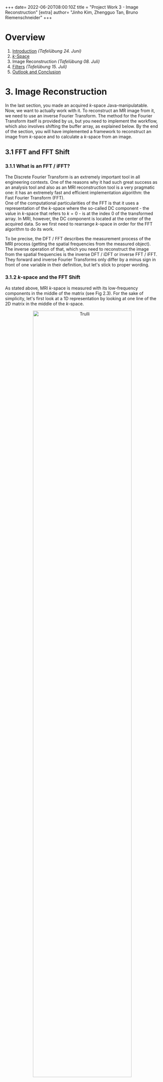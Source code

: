 +++
date= 2022-06-20T08:00:10Z
title = "Project Work 3 - Image Reconstruction"
[extra]
author= "Jinho Kim, Zhengguo Tan, Bruno Riemenschneider"
+++

# Overview

1) [Introduction](../introduction) *(Tafelübung 24. Juni)*
2) [*k*-Space](../kspace)
3) Image Reconstruction *(Tafelübung 08. Juli)*
4) [Filters](../filters) *(Tafelübung 15. Juli)*
5) [Outlook and Conclusion](../conclusion)

# 3. Image Reconstruction

In the last section, you made an acquired $k$-space Java-manipulatable. Now, we want to actually work with it. To reconstruct an MR image from it, we need to use an inverse Fourier Transform. The method for the Fourier Transform itself is provided by us, but you need to implement the workflow, which also involves shifting the buffer array, as explained below. By the end of the section, you will have implemented a framework to reconstruct an image from $k$-space and to calculate a $k$-space from an image.

## 3.1 FFT and FFT Shift

### 3.1.1 What is an FFT / iFFT?

The Discrete Fourier Transform is an extremely important tool in all engineering contexts. One of the reasons why it had such
great success as an analysis tool and also as an MRI reconstruction tool is a very pragmatic one: it has an extremely fast and efficient
implementation algorithm: the Fast Fourier Transform (FFT).\
One of the computational particularities of the FFT is that it uses a representation of the $k$-space where the so-called
DC component - the value in $k$-space that refers to $k=0$ - is at the index 0 of the transformed array. In MRI, however,
the DC component is located at the center of the acquired data. So we first need to rearrange $k$-space in order for the FFT
algorithm to do its work.

To be precise, the DFT / FFT describes the measurement process of the MRI process (getting the spatial frequencies from the measured object).
The inverse operation of that, which you need to reconstruct the image from the spatial frequencies is the inverse DFT / iDFT
or inverse FFT / iFFT. They forward and inverse Fourier Transforms only differ by a minus sign in front of one variable in their 
definition, but let's stick to proper wording.


### 3.1.2 $k$-space and the FFT Shift

As stated above, MRI $k$-space is measured with its low-frequency components in the middle of the matrix (see Fig 2.3).
For the sake of simplicity, let's first look at a 1D representation by looking at one line of the 2D matrix
in the middle of the $k$-space.

<p align="center">
  <img src="../fig32-kspace_redline.png" alt="Trulli" align="center" style="width:80%">  
</p>
<p align="center">
  <img src="../fig32-kspace_traj.jpg" alt="Trulli" align="center" style="width:100%">  
</p>
<p align="center">
  <b>Figure 3.1.</b> A magnitude image of <i>k</i>-space (top) in logarithmic scale, and the signal intensity along the
red-line direction (bottom).
</p>

Figure 3.1 shows signal intensities concentrate in the middle of the spectrum - around the DC component -
as given by the nature of the MRI acquisition. From an implementation point of view, however,
the DC component should be shifted to the first index before applying an iFFT. Let's not go too deep into Fourier transform
theory or the specifics of the FFT algorithm here. Just keep in mind, (i)FFT wants the DC component at index 0, MRI measures
the DC component at index $\frac{N}{2}$

The so-called *FFT shift* is a construct that is often used (not only in MRI). It simply shifts samples from one half of
the spectrum to the other half. Figure 3.2 shows an example of the *1D FFT shift*. A full spectrum lies in an index range of $[0, N-1]$, where $N$ represents the vector length.
Samples in a range of $[0, \frac{N}{2}-1]$ are then shifted to the other half spectrum of $[\frac{N}{2}, N-1]$ and vice versa.


<p align="center">
  <img src="../fig31-fftshift1d.jpg" alt="Trulli" align="center" style="width:90%">  
</p>
<p align="center">
  <b>Figure 3.2.</b> A graphical representation of the <i>FFT shift</i>.  
</p>



## 3.2 Apply FFT Shift to the 1D Problem

To get a better understanding of the FFT shift, you will start in 1D and implement a new class ```ComplexSignal```.

```java
package project;

import mt.Signal;
import java.util.Objects;

public class ComplexSignal {
    protected mt.Signal real;    //Image object to store real part
    protected mt.Signal imag;    //Image object to store imaginary part
    protected String name;      //Name of the image
}
```

Create constructors and getters. Remember: class objects, ```real```, ```imag```, and ```name```,
must be set in the constructor. Use the usual constructors for ```ComplexSignal```, as shown below. 
(Side note: since the FFT only works for signal lengths of 2 to the power of $n \in \mathbb{N}$, 
our implementation restricts to those cases. This will apply to the 2D case as well.)

```java
public ComplexSignal(int length, String name)
public ComplexSignal(float[] signalReal, float[] signalImag, String name)

public float[] getReal() // get the buffer of the real
public float[] getImag() // get the buffer of the imag
public String getName()
public int getSize()
```
Generate a sawtooth-like wave (remember exercise 1), composed of five sine waves with different frequencies in a ```generateSine()``` method.
Frequencies for five sine waves are 

$[\text{numWaves}, 2 \cdot \text{numWaves}, \cdots, 5 \cdot \text{numWaves}]$,

and the number of samples is equal to the size of the ```ComplexSignal```. 
Set the real part of the ```ComplexSignal``` as the constructed signal and the imaginary parts to zero. 
You can use ```setAtIndex()``` to assign corresponding values to the real and imaginary parts.


```java
public void generateSine(int numWaves)
```

You can plot your sinusoid wave using the given method ```DisplayUtils.showArray()```. In this case, the signal legnth is $256$

<p align="center">
  <img src="../fig33-sine_real.jpg" alt="Trulli" align="center" style="width:100%">  
</p>
<p align="center">
  <img src="../fig33-sine_imag.jpg" alt="Trulli" align="center" style="width:100%">  
</p>
<p align="center">
  <b>Figure 3.3.</b> The real (top) and imaginary (bottom) parts of the sinusoidal  wave are composed of five different sine waves. 
</p>

To show the magnitude of the signal, you need to implement ```calculateMagnitude()``` and ```getMagnitude()``` for displaying with ```DisplayUtils.showArray()```. You can use ```atIndex()``` and ```setAtIndex()``` for ```calculateMagnitude()```.

```java
private Signal calculateMagnitude(ComplexSignal input)
public float[] getMagnitude()
```

<p align="center">
  <img src="../fig34-sine_magnitude.jpg" alt="Trulli" style="width:100%" align="center">
</p>
<p align="center">
  <b>Figure 3.4.</b> The manitude of the sinusoid signal.
</p>

Now, apply an FFT to the signal using the given method ```FFT1D()``` from ```ProjectHelpers.java``` and plot the magnitude signal. For this, you have to comment out methods related to ```ComplexSignal()``` in ```ProjectHelpers.java```, such as ```FFT1D()```, ```toComplex()```, ```fromComplex()```, and ```fft()```.

<p align="center">
  <img src="../fig35-FFT.jpg" alt="Trulli" style="width:100%" align="center">
</p>
<p align="center">
  <b>Figure 3.5.</b> The magnitude of <i>FFT</i>. Since the complex sinusoid signal is composed of five different sine waves, there are five peaks at the low-frequency part.
</p>


Once you have created the FFT result, it is time to implement the FFT shift.  
If you shift the FFT signal to the right by one sample, the rightmost signal shifts to the leftmost index: it's a cyclical shift.
Take your time to understand this, referring to Figure 3.2. If you shift by $\frac{N}{2}$,
half of the left and right parts are swapped with each other. In other words, you can implement the ```fftShift1d()```
method using a ```swap()``` method, which only swaps the left and right half of the array.
You will need to use ```setAtIndex()``` and ```AtIndex()```.
Additionally, as signals are complex numbers, you must consider both the real and imaginary parts.

```java
public void fftShift1d()
private Signal swap(Signal input)
```

You can plot the FFT shift result and play around, shifting the signal back and forth using
```fftShift1d()``` multiple times.

<p align="center">
  <img src="../fig36-FFTshift.jpg" alt="Trulli" style="width:100%" align="center">
</p>
<p align="center">
  <img src="../fig36-FFTshift2.jpg" alt="Trulli" style="width:100%" align="center">
</p>
<p align="center">
  <b>Figure 3.6.</b> Shown is the result of an FFT shift applied out once (top) and twice (bottom) to the FFT result. The figure at the bottom shows the same as Figure 3.5, meaning that if the FFT shift is applied twice, the signal comes back to the original position (this is valid for even length signals). This property is important when you reconstruct <i>k</i>-space. Moreover, the y-axes represent the magnitude of the FFT-shifted S and S' for plots above and below, respectively, where S and S' stand for FFT(s) and FFTshift(FFT(s)). 
</p>

## 3.3 Expand FFT shift to 2D in ComplexImage

Expanding the concept of the FFT shift from the 1D case to the 2D case is not so complicated. It is the result
of doing an FFT shift along the first dimension and then the second.

<p align="center">
  <img src="../fig37-fftshift2d.jpg" alt="Trulli" style="width:80%" align="center">
</p>
<p align="center">
  <b>Figure 3.7.</b> Graphical example of the 2D <i>FFT shift</i>. One quadrant is swapped with another quadrant in the diagonal direction. This is due to the fact of swapping one sample along the x and y directions.
</p>

You need to consider that swapping one sample is carried out along both $x$- and $y$-directions in the 2D case, meaning that one quadrant is swapped with another in the diagonal direction. We move the working ```java``` script to the ```ComplexImage.java```. You will add new methods called ```fftShift()``` and ```swapQuadrants()```

 ```java
public void fftShift()
private Image swapQuadrants(Image input)
```

In ```fftShift()```, use ```swapQuadrants()``` to swap samples and ```setBuffer()```,
which is a member method of the ```Image``` class, to set swapped samples to the buffer. Always consider that you are
dealing with complex numbers, using both ```real``` and ```imag```.
You can expand your implementation in the 1D case to the 2D case with ```swapQuadrants()```.

Display the result of your 2D FFT shift.

 <p style="text-align: center;">
<table><tr>
<td> <img src="../fig38-kspace.jpg" alt="fig38-kspace.jpg"  style="width: 256;"/> </td>
<td> <img src="../fig38-kspace_fftshift.jpg" alt="fig38-kspace_fftshift.jpg" style="width: 256;"/> </td>
</tr></table>
 <p>

<p align="center">
  <b>Figure 3.8.</b> <i>k</i>-spaces before (left) and after (right) applying the FFT shift.
Low-frequency components are shifted to the edge after the shift,
and vice versa. To match <i>k</i>-space size to an integer-power of 2 for the FFT,
one dimension needed to be zero-padded, and such shows black strips.
</p>

## 3.4 Reconstruct MR image
Now, we are ready to reconstruct an MR image. The overview of the MR reconstruction process is depicted in Figure 3.9.
One key point here is that after applying an FFT shift to the $k$-space or the image once,
you have to apply the FFT shift one more time after applying the (i)FFT to bring it back to its original signal.
Play around with (i)FFTs and the shifts and you will see.


```InverseFFT2D()``` and ```FFT2D()``` methods are provided in ```ProjectHelpers.java```.


<p align="center">
  <img src="../fig39-recon_flow.jpg" alt="Trulli" style="width:100%" align="center">
</p>
<p align="center">
  <b>Figure 3.9.</b> An overview of the MR reconstruction process.
</p>

Reconstruct the MR image from the measured $k$-space data.
Show image magnitude, image phase, image real part, and image imaginary part as  below.

<p style="text-align: center;">
<table><tr>
<td> <img src="../fig310-img_mag.jpg" alt="fig310-img_mag.jpg"  style="width: 256;"/> </td>
<td> <img src="../fig310-img_phase.jpg" alt="fig310-img_phase.jpg" style="width: 256;"/> </td>
</tr>
<tr>
<td> <img src="../fig310-img_real.jpg" alt="fig310-img_real.jpg"  style="width: 256;"/> </td>
<td> <img src="../fig310-img_imag.jpg" alt="fig310-img_imag.jpg" style="width: 256;"/> </td>
</tr>
</table>
 <p>
<p align="center">
  <b>Figure 3.10.</b> Reconstructed images. Image titles are presented at the left top corner of the each figure.
</p>

Then, let's check if a forward FFT works fine with the reconstructed image. The original $k$-space should be reproduced from the FFT on the reconstructed image.

 <p style="text-align: center;">
<table><tr>
<td> <img src="../fig311-kspace_reprod_mag.jpg" alt="fig311-kspace_reprod_mag.jpg"  style="width: 256;"/> </td>
<td> <img src="../fig311-kspace_reprod_phase.jpg" alt="fig311-kspace_reprod_phase.jpg" style="width: 256;"/> </td>
</tr></table>
 <p>
<p align="center">
  <b>Figure 3.11.</b> Reproduced <i>k</i>-space from the reconstructed image. The reproduced <i>k</i>-space shows as the same as the original <i>k</i>-space.
</p>

In your Project report, you should:

* Explain why an FFT shift needs to be carried out on $k$-space before and after the iFFT is applied.
What is the purpose of the FFT shift? Where are low-frequency components located in $k$-space?
What happens if you only apply the FFT shift before, but not after performing the iFFT on the $k$-space?
(explain this with figures)
* Interpret the reconstruction results. Which image do radiologists view and diagnose among images of
magnitude, phase, real part, and imaginary part?
Can $k$-space be reproduced from the reconstructed image like the original $k$-space?
If so, what is the procedure for that? Please explain the reasons why or why not.

[Next task: Filters](../filters)
